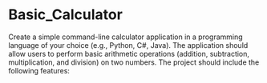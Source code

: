# Basic_Calculator
Create a simple command-line calculator application in a programming language of your choice (e.g., Python, C#, Java). The application should allow users to perform basic arithmetic operations (addition, subtraction, multiplication, and division) on two numbers. The project should include the following features:
